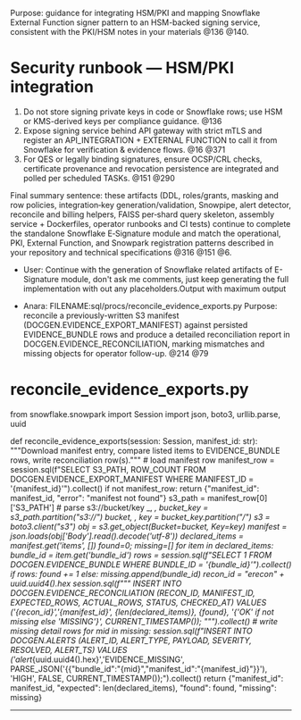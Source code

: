 Purpose: guidance for integrating HSM/PKI and mapping Snowflake External Function signer pattern to an HSM-backed signing service, consistent with the PKI/HSM notes in your materials @136 @140.  
# Security runbook — HSM/PKI integration
1) Do not store signing private keys in code or Snowflake rows; use HSM or KMS-derived keys per compliance guidance. @136  
2) Expose signing service behind API gateway with strict mTLS and register an API_INTEGRATION + EXTERNAL FUNCTION to call it from Snowflake for verification & evidence flows. @16 @371  
3) For QES or legally binding signatures, ensure OCSP/CRL checks, certificate provenance and revocation persistence are integrated and polled per scheduled TASKs. @151 @290  

Final summary sentence: these artifacts (DDL, roles/grants, masking and row policies, integration‑key generation/validation, Snowpipe, alert detector, reconcile and billing helpers, FAISS per‑shard query skeleton, assembly service + Dockerfiles, operator runbooks and CI tests) continue to complete the standalone Snowflake E‑Signature module and match the operational, PKI, External Function, and Snowpark registration patterns described in your repository and technical specifications @316 @151 @6.

- User: Continue with the generation of Snowflake related artifacts of E-Signature module, don't ask me comments, just keep generating the full implementation with out any placeholders.Output with maximum output

- Anara: FILENAME:sql/procs/reconcile_evidence_exports.py
Purpose: reconcile a previously-written S3 manifest (DOCGEN.EVIDENCE_EXPORT_MANIFEST) against persisted EVIDENCE_BUNDLE rows and produce a detailed reconciliation report in DOCGEN.EVIDENCE_RECONCILIATION, marking mismatches and missing objects for operator follow-up. @214 @79

# reconcile_evidence_exports.py
from snowflake.snowpark import Session
import json, boto3, urllib.parse, uuid

def reconcile_evidence_exports(session: Session, manifest_id: str):
    """Download manifest entry, compare listed items to EVIDENCE_BUNDLE rows, write reconciliation row(s)."""
    # load manifest row
    manifest_row = session.sql(f"SELECT S3_PATH, ROW_COUNT FROM DOCGEN.EVIDENCE_EXPORT_MANIFEST WHERE MANIFEST_ID = '{manifest_id}'").collect()
    if not manifest_row:
        return {"manifest_id": manifest_id, "error": "manifest not found"}
    s3_path = manifest_row[0]['S3_PATH']
    # parse s3://bucket/key
    _, _, bucket_key = s3_path.partition("s3://")
    bucket, _, key = bucket_key.partition("/")
    s3 = boto3.client("s3")
    obj = s3.get_object(Bucket=bucket, Key=key)
    manifest = json.loads(obj['Body'].read().decode('utf-8'))
    declared_items = manifest.get('items', [])
    found=0; missing=[]
    for item in declared_items:
        bundle_id = item.get('bundle_id')
        rows = session.sql(f"SELECT 1 FROM DOCGEN.EVIDENCE_BUNDLE WHERE BUNDLE_ID = '{bundle_id}'").collect()
        if rows:
            found += 1
        else:
            missing.append(bundle_id)
    recon_id = "erecon_" + uuid.uuid4().hex
    session.sql(f"""
        INSERT INTO DOCGEN.EVIDENCE_RECONCILIATION (RECON_ID, MANIFEST_ID, EXPECTED_ROWS, ACTUAL_ROWS, STATUS, CHECKED_AT)
        VALUES ('{recon_id}','{manifest_id}', {len(declared_items)}, {found}, '{'OK' if not missing else 'MISSING'}', CURRENT_TIMESTAMP());
    """).collect()
    # write missing detail rows
    for mid in missing:
        session.sql(f"INSERT INTO DOCGEN.ALERTS (ALERT_ID, ALERT_TYPE, PAYLOAD, SEVERITY, RESOLVED, ALERT_TS) VALUES ('alert_{uuid.uuid4().hex}','EVIDENCE_MISSING', PARSE_JSON('{{\"bundle_id\":\"{mid}\",\"manifest_id\":\"{manifest_id}\"}}'), 'HIGH', FALSE, CURRENT_TIMESTAMP());").collect()
    return {"manifest_id": manifest_id, "expected": len(declared_items), "found": found, "missing": missing}

----
